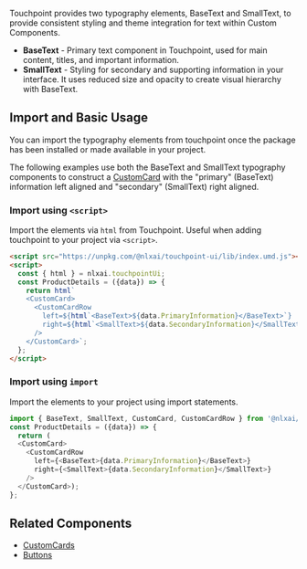 
Touchpoint provides two typography elements, BaseText and SmallText, to provide consistent styling and theme integration for text within Custom Components.

* **BaseText** - Primary text component in Touchpoint, used for main content, titles, and important information. 
* **SmallText** - Styling for secondary and supporting information in your interface. It uses reduced size and opacity to create visual hierarchy with BaseText.

## Import and Basic Usage

You can import the typography elements from touchpoint once the package has been installed or made available in your project. 

The following examples use both the BaseText and SmallText typography components to construct a [CustomCard](/touchpoint-CustomCards) with the "primary" (BaseText) information left aligned and "secondary" (SmallText) right aligned.

### Import using `<script>`

Import the elements via `html` from Touchpoint. Useful when adding touchpoint to your project via `<script>`.

```html
<script src="https://unpkg.com/@nlxai/touchpoint-ui/lib/index.umd.js"></script>
<script>
  const { html } = nlxai.touchpointUi;
  const ProductDetails = ({data}) => {
    return html`
    <CustomCard>
      <CustomCardRow
        left=${html`<BaseText>${data.PrimaryInformation}</BaseText>`}
        right=${html`<SmallText>${data.SecondaryInformation}</SmallText>`}
      />
    </CustomCard>`; 
  };
</script>
```

### Import using `import`

Import the elements to your project using import statements.

```javascript
import { BaseText, SmallText, CustomCard, CustomCardRow } from '@nlxai/touchpoint-ui';
const ProductDetails = ({data}) => {
  return (
  <CustomCard>
    <CustomCardRow
      left={<BaseText>{data.PrimaryInformation}</BaseText>}
      right={<SmallText>{data.SecondaryInformation}</SmallText>}
    />
  </CustomCard>); 
};
```

## Related Components
- [CustomCards](/touchpoint-CustomCards) 
- [Buttons](/touchpoint-Buttons)
